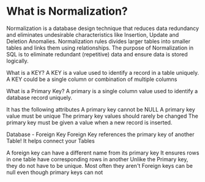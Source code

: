 
# What is Normalization?
Normalization is a database design technique that reduces data redundancy and eliminates undesirable characteristics like Insertion, Update and Deletion Anomalies. Normalization rules divides larger tables into smaller tables and links them using relationships. The purpose of Normalization in SQL is to eliminate redundant (repetitive) data and ensure data is stored logically.

What is a KEY?
A KEY is a value used to identify a record in a table uniquely. A KEY could be a single column or combination of multiple columns

What is a Primary Key?
A primary is a single column value used to identify a database record uniquely.

It has the following attributes
A primary key cannot be NULL
A primary key value must be unique
The primary key values should rarely be changed
The primary key must be given a value when a new record is inserted.



Database - Foreign Key
Foreign Key references the primary key of another Table! It helps connect your Tables

A foreign key can have a different name from its primary key
It ensures rows in one table have corresponding rows in another
Unlike the Primary key, they do not have to be unique. Most often they aren't
Foreign keys can be null even though primary keys can not 